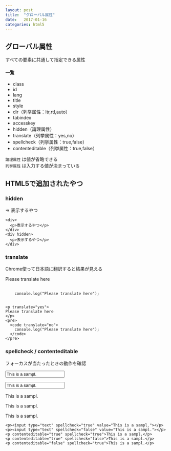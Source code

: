 ```yaml
---
layout: post
title:  "グローバル属性"
date:   2017-01-16
categories: html5
---
```


## グローバル属性

すべての要素に共通して指定できる属性

#### 一覧

- class
- id
- lang
- title
- style
- dir（列挙属性：ltr,rtl,auto）
- tabindex
- accesskey
- hidden（論理属性）
- translate（列挙属性：yes,no）
- spellcheck（列挙属性：true,false）
- contenteditable（列挙属性：true,false）

`論理属性` は値が省略できる  
`列挙属性` は入力する値が決まっている

## HTML5で追加されたやつ

### hidden

<div>
  <p>=> 表示するやつ</p>
</div>
<div hidden>
  <p>=> 表示しないやつ</p>
</div>

```
<div>
  <p>表示するやつ</p>
</div>
<div hidden>
  <p>表示するやつ</p>
</div>
```

### translate

Chrome使って日本語に翻訳すると結果が見える

<p translate="yes">
Please translate here
</p>
<pre>
  <code translate="no">
    console.log("Please translate here");
  </code>
</pre>

```
<p translate="yes">
Please translate here
</p>
<pre>
  <code translate="no">
    console.log("Please translate here");
  </code>
</pre>
```

### spellcheck / contenteditable

フォーカスが当たったときの動作を確認

<p><input type="text" spellcheck="true" value="This is a sampl."></p>
<p><input type="text" spellcheck="false" value="This is a sampl."></p>
<p contenteditable="true" spellcheck="true">This is a sampl.</p>
<p contenteditable="true" spellcheck="false">This is a sampl.</p>
<p contenteditable="false" spellcheck="true">This is a sampl.</p>

```
<p><input type="text" spellcheck="true" value="This is a sampl."></p>
<p><input type="text" spellcheck="false" value="This is a sampl."></p>
<p contenteditable="true" spellcheck="true">This is a sampl.</p>
<p contenteditable="true" spellcheck="false">This is a sampl.</p>
<p contenteditable="false" spellcheck="true">This is a sampl.</p>
```